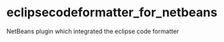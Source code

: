 eclipsecodeformatter_for_netbeans
=================================

NetBeans plugin which integrated the eclipse code formatter

